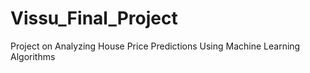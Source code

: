 # Vissu_Final_Project
Project on Analyzing House Price Predictions Using Machine Learning Algorithms
